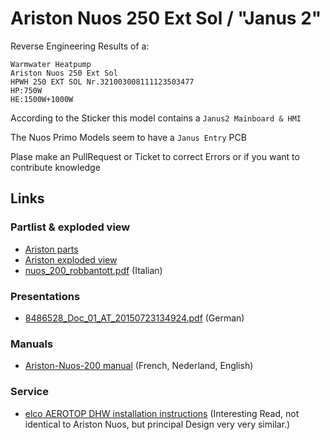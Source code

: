 # Ariston Nuos 250 Ext Sol / "Janus 2"

Reverse Engineering Results of  a:
```
Warmwater Heatpump 
Ariston Nuos 250 Ext Sol
HPWH 250 EXT SOL Nr.321003008111123503477
HP:750W
HE:1500W+1000W
```

According to the Sticker this model contains a 
`Janus2 Mainboard & HMI`

The Nuos Primo Models seem to have a `Janus Entry` PCB  

Plase make an PullRequest or Ticket  to correct Errors or if you want to contribute knowledge

## Links

### Partlist & exploded view

- [Ariston parts](https://www.piecesxpress.com/nomenclature-13581-2-pieces-detachees-pompe-a-chaleur-ariston-hpwh-250-ext-sol-neutral.htm)
- [Ariston exploded view](https://www.piecesxpress.com/docs/ariston/652016738.pdf)
- [nuos_200_robbantott.pdf](http://www.thermo93.hu/documents/ariston/adat/nuos/nuos_200_robbantott.pdf) (Italian)

### Presentations

- [8486528_Doc_01_AT_20150723134924.pdf](https://cdn.hornbach.de/data/shop/D04/001/780/496/770/84/8486528_Doc_01_AT_20150723134924.pdf) (German)

### Manuals

- [Ariston-Nuos-200 manual](https://www.manualslib.fr/manual/2040/Ariston-Nuos-200-Ext.html) (French, Nederland, English)

### Service 

- [elco AEROTOP DHW installation instructions](https://www.manualslib.de/manual/3358/Elco-Aerotop-Dhw.html) (Interesting Read, not identical to Ariston Nuos, but principal Design very very similar.)


